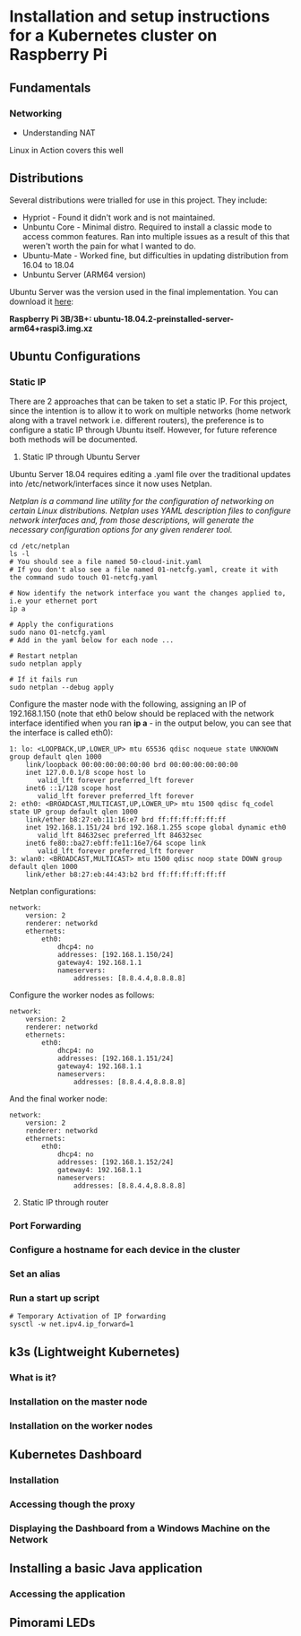 # Installation and setup instructions for a Kubernetes cluster on Raspberry Pi

## Fundamentals

### Networking

- Understanding NAT

Linux in Action covers this well

## Distributions

Several distributions were trialled for use in this project. They include:

- Hypriot - Found it didn't work and is not maintained.
- Unbuntu Core - Minimal distro. Required to install a classic mode to access common features. Ran into multiple issues as a result of this that weren't worth the pain for what I wanted to do.
- Ubuntu-Mate - Worked fine, but difficulties in updating distribution from 16.04 to 18.04
- Unbuntu Server (ARM64 version)

Ubuntu Server was the version used in the final implementation. You can download it [here](https://wiki.ubuntu.com/ARM/RaspberryPi#arm64): 

**Raspberry Pi 3B/3B+: ubuntu-18.04.2-preinstalled-server-arm64+raspi3.img.xz**

## Ubuntu Configurations

### Static IP

There are 2 approaches that can be taken to set a static IP. For this project, since the intention is to allow it to work on multiple networks (home network along with a travel network i.e. different routers), the preference is to configure a static IP through Ubuntu itself. However, for future reference both methods will be documented.

1) Static IP through Ubuntu Server

Ubuntu Server 18.04 requires editing a .yaml file over the traditional updates into /etc/network/interfaces since it now uses Netplan.

*Netplan is a command line utility for the configuration of networking on certain Linux distributions. Netplan uses YAML description files to configure network interfaces and, from those descriptions, will generate the necessary configuration options for any given renderer tool.*

```
cd /etc/netplan
ls -l
# You should see a file named 50-cloud-init.yaml
# If you don't also see a file named 01-netcfg.yaml, create it with the command sudo touch 01-netcfg.yaml

# Now identify the network interface you want the changes applied to, i.e your ethernet port
ip a

# Apply the configurations
sudo nano 01-netcfg.yaml 
# Add in the yaml below for each node ...

# Restart netplan
sudo netplan apply

# If it fails run
sudo netplan --debug apply
```

Configure the master node with the following, assigning an IP of 192.168.1.150 (note that eth0 below should be replaced with the network interface identified when you ran **ip a** - in the output below, you can see that the interface is called eth0):

```
1: lo: <LOOPBACK,UP,LOWER_UP> mtu 65536 qdisc noqueue state UNKNOWN group default qlen 1000
    link/loopback 00:00:00:00:00:00 brd 00:00:00:00:00:00
    inet 127.0.0.1/8 scope host lo
       valid_lft forever preferred_lft forever
    inet6 ::1/128 scope host 
       valid_lft forever preferred_lft forever
2: eth0: <BROADCAST,MULTICAST,UP,LOWER_UP> mtu 1500 qdisc fq_codel state UP group default qlen 1000
    link/ether b8:27:eb:11:16:e7 brd ff:ff:ff:ff:ff:ff
    inet 192.168.1.151/24 brd 192.168.1.255 scope global dynamic eth0
       valid_lft 84632sec preferred_lft 84632sec
    inet6 fe80::ba27:ebff:fe11:16e7/64 scope link 
       valid_lft forever preferred_lft forever
3: wlan0: <BROADCAST,MULTICAST> mtu 1500 qdisc noop state DOWN group default qlen 1000
    link/ether b8:27:eb:44:43:b2 brd ff:ff:ff:ff:ff:ff
```

Netplan configurations:

```
network:
    version: 2
    renderer: networkd
    ethernets:
        eth0:
            dhcp4: no
            addresses: [192.168.1.150/24]
            gateway4: 192.168.1.1
            nameservers:
                addresses: [8.8.4.4,8.8.8.8]
```

Configure the worker nodes as follows:

```
network:
    version: 2
    renderer: networkd
    ethernets:
        eth0:
            dhcp4: no
            addresses: [192.168.1.151/24]
            gateway4: 192.168.1.1
            nameservers:
                addresses: [8.8.4.4,8.8.8.8]
```

And the final worker node:

```
network:
    version: 2
    renderer: networkd
    ethernets:
        eth0:
            dhcp4: no
            addresses: [192.168.1.152/24]
            gateway4: 192.168.1.1
            nameservers:
                addresses: [8.8.4.4,8.8.8.8]
```

2) Static IP through router

### Port Forwarding


### Configure a hostname for each device in the cluster


### Set an alias


### Run a start up script

```
# Temporary Activation of IP forwarding
sysctl -w net.ipv4.ip_forward=1
```

## k3s (Lightweight Kubernetes)

### What is it?

### Installation on the master node

### Installation on the worker nodes


## Kubernetes Dashboard

### Installation

### Accessing though the proxy

### Displaying the Dashboard from a Windows Machine on the Network


## Installing a basic Java application

### Accessing the application



## Pimorami LEDs


